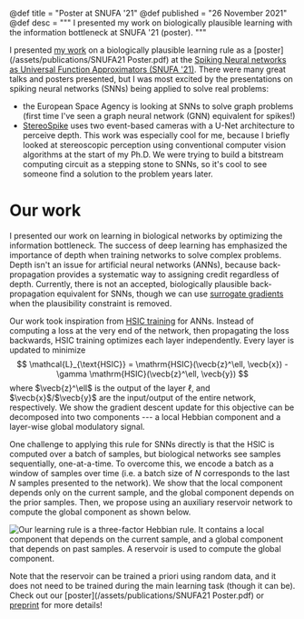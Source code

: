 @def title = "Poster at SNUFA '21"
@def published = "26 November 2021"
@def desc = """
    I presented my work on biologically plausible learning with the information bottleneck at SNUFA '21 (poster).
    """

I presented [my work](https://arxiv.org/abs/2111.13187) on a biologically plausible learning rule as a [poster](/assets/publications/SNUFA21 Poster.pdf) at the [Spiking Neural networks as Universal Function Approximators (SNUFA '21)](http://snufa.net). There were many great talks and posters presented, but I was most excited by the presentations on spiking neural networks (SNNs) being applied to solve real problems:
- the European Space Agency is looking at SNNs to solve graph problems (first time I've seen a graph neural network (GNN) equivalent for spikes!)
- [StereoSpike](https://arxiv.org/abs/2109.13751) uses two event-based cameras with a U-Net architecture to perceive depth. This work was especially cool for me, because I briefly looked at stereoscopic perception using conventional computer vision algorithms at the start of my Ph.D. We were trying to build a bitstream computing circuit as a stepping stone to SNNs, so it's cool to see someone find a solution to the problem years later.

# Our work

I presented our work on learning in biological networks by optimizing the information bottleneck. The success of deep learning has emphasized the importance of depth when training networks to solve complex problems. Depth isn't an issue for artificial neural networks (ANNs), because back-propagation provides a systematic way to assigning credit regardless of depth. Currently, there is not an accepted, biologically plausible back-propagation equivalent for SNNs, though we can use [surrogate gradients](https://ieeexplore.ieee.org/document/8891809) when the plausibility constraint is removed.

Our work took inspiration from [HSIC training](https://arxiv.org/abs/1908.01580) for ANNs. Instead of computing a loss at the very end of the network, then propagating the loss backwards, HSIC training optimizes each layer independently. Every layer is updated to minimize
$$
\mathcal{L}_{\text{HSIC}} = \mathrm{HSIC}(\vecb{z}^\ell, \vecb{x}) - \gamma \mathrm{HSIC}(\vecb{z}^\ell, \vecb{y})
$$
where $\vecb{z}^\ell$ is the output of the layer $\ell$, and $\vecb{x}$/$\vecb{y}$ are the input/output of the entire network, respectively. We show the gradient descent update for this objective can be decomposed into two components --- a local Hebbian component and a layer-wise global modulatory signal.

One challenge to applying this rule for SNNs directly is that the HSIC is computed over a batch of samples, but biological networks see samples sequentially, one-at-a-time. To overcome this, we encode a batch as a window of samples over time (i.e. a batch size of $N$ corresponds to the last $N$ samples presented to the network). We show that the local component depends only on the current sample, and the global component depends on the prior samples. Then, we propose using an auxiliary reservoir network to compute the global component as shown below.

![Our learning rule is a [three-factor Hebbian rule](http://journal.frontiersin.org/Article/10.3389/fncir.2015.00085/abstract). It contains a local component that depends on the current sample, and a global component that depends on past samples. A reservoir is used to compute the global component.](/assets/articles/hsic-rule.png)

Note that the reservoir can be trained a priori using random data, and it does not need to be trained during the main learning task (though it can be). Check out our [poster](/assets/publications/SNUFA21 Poster.pdf) or [preprint](https://arxiv.org/abs/2111.13187) for more details!